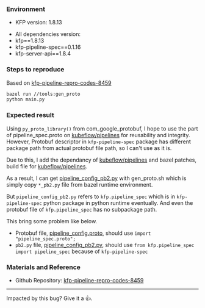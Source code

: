 ### Environment

*  KFP version: 1.8.13
<!-- For more information, see an overview of KFP installation options: https://www.kubeflow.org/docs/pipelines/installation/overview/. -->
*  All dependencies version:
  * kfp==1.8.13
  * kfp-pipeline-spec==0.1.16
  * kfp-server-api==1.8.4
<!-- Specify the output of the following shell command: $pip list | grep kfp -->


### Steps to reproduce

Based on [kfp-pipeline-repro-codes-8459](https://github.com/Writtic/kfp-pipeline-repro-codes-8459)

```bash
bazel run //tools:gen_proto
python main.py
```

### Expected result

Using `py_proto_library()` from com_google_protobuf, I hope to use the part of pipeline_spec.proto on [kubeflow/pipelines](https://github.com/kubeflow/pipelines) for reusability and integrity.
However, Protobuf descriptor in `kfp-pipeline-spec` package has different package path from actual protobuf file path, so I can't use as it is.

Due to this, I add the dependancy of [kubeflow/pipelines](https://github.com/kubeflow/pipelines) and bazel patches, build file for [kubeflow/pipelines](https://github.com/kubeflow/pipelines).

As a result, I can get [pipeline_config_pb2.py](reproduce/proto/pipeline_config_pb2.py) with gen_proto.sh which is simply copy `*_pb2.py` file from bazel runtime environment.

But `pipeline_config_pb2.py` refers to `kfp.pipeline_spec` which is in `kfp-pipeline-spec` python package in python runtime eventually.
And even the protobuf file of `kfp.pipeline_spec` has no subpackage path.

This bring some problem like below.
- Protobuf file, [pipeline_config.proto](reproduce/proto/pipeline_config.proto), should use `import "pipeline_spec.proto";`
- `pb2.py` file, [pipeline_config_pb2.py](reproduce/proto/pipeline_config_pb2.py), should use `from kfp.pipeline_spec import pipeline_spec` because of `kfp-pipeline-spec`


### Materials and Reference

- Github Repository: [kfp-pipeline-repro-codes-8459](https://github.com/Writtic/kfp-pipeline-repro-codes-8459)

<!-- Help us debug this issue by providing resources such as: sample code, background context, or links to references. -->

---

<!-- Don't delete message below to encourage users to support your issue! -->
Impacted by this bug? Give it a 👍.
